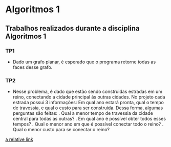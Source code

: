 # Algoritmos 1

## Trabalhos realizados durante a disciplina Algoritmos 1

### TP1
- Dado um grafo planar, é esperado que o programa retorne todas as faces desse grafo.

### TP2
- Nesse problema, é dado que estão sendo construidas estradas em um reino, conectando a cidade principal às outras cidades. No projeto cada estrada possui 3 informações: Em qual ano estará pronta, qual o tempo de travessia, e qual o custo para ser construida. Dessa forma, algumas perguntas são feitas:
. Qual a menor tempo de travessia da cidade central para todas as outras?
. Em qual ano é possível obter todos esses tempos?
. Qual o menor ano em que é possível conectar todo o reino?
. Qual o menor custo para se conectar o reino?

[a relative link](./tp2)